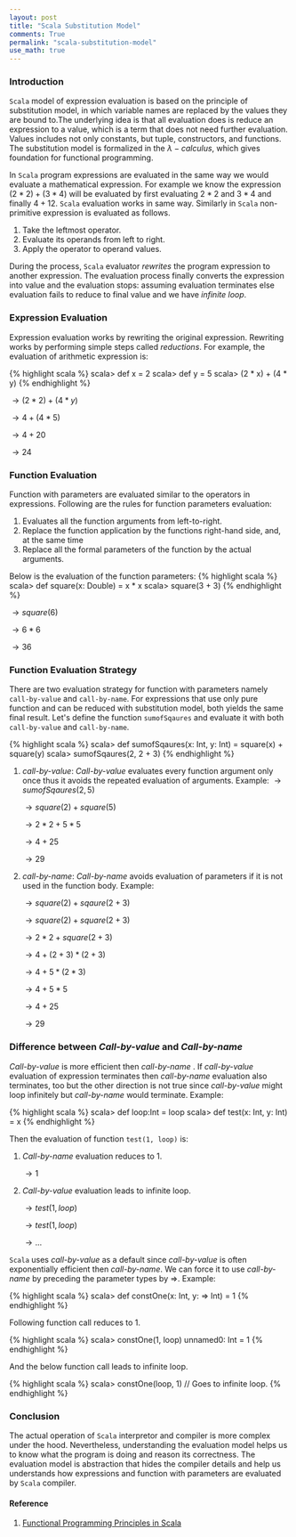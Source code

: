 ```yaml
---
layout: post
title: "Scala Substitution Model"
comments: True
permalink: "scala-substitution-model"
use_math: true
---
```


### Introduction

`Scala` model of expression evaluation is based on the principle of substitution
model, in which variable names are replaced by the values they are bound to.The underlying
idea is that all evaluation does is reduce an expression to a value, which is a term that
does not need further evaluation. Values includes not only constants, but tuple, constructors, and
functions. The substitution model is formalized in the $\lambda-calculus$, which gives foundation for functional programming.

In `Scala` program expressions are evaluated in the same way we would evaluate a mathematical expression. For example we know the expression $(2 * 2) + (3 * 4)$ will be evaluated by first evaluating $2 * 2$ and $3 * 4$ and finally $4 + 12$. `Scala` evaluation works in same way. Similarly in `Scala` non-primitive expression is evaluated as follows.

1. Take the leftmost operator.
2. Evaluate its operands from left to right.
3. Apply the operator to operand values.

During the process, `Scala` evaluator *rewrites* the program expression to another expression. The evaluation process finally converts the expression into value and the evaluation stops: assuming evaluation terminates else evaluation fails to reduce to final value and we have *infinite loop*.

### Expression Evaluation
Expression evaluation works by rewriting the original expression. Rewriting works by performing simple steps called *reductions*. For example, the evaluation of arithmetic expression is:

{% highlight scala %}
  scala> def x = 2
  scala> def y = 5
  scala> (2 * x) + (4 * y)
{% endhighlight %}

$\to (2 * 2) + (4 * y)$

$\to 4 + (4 * 5)$

$\to 4 + 20$

$\to 24$

### Function Evaluation
Function with parameters are evaluated similar to the operators in expressions. Following are the rules for function parameters evaluation:

1. Evaluates all the function arguments from left-to-right.
2. Replace the function application by the functions right-hand side, and, at the same time
3. Replace all the formal parameters of the function by the actual arguments.

Below is the evaluation of the function parameters:
{% highlight scala %}
  scala> def square(x: Double) = x * x
  scala> square(3 + 3)
{% endhighlight %}

$\to square(6)$

$\to 6 * 6$

$\to 36$

### Function Evaluation Strategy
There are two evaluation strategy for function with parameters namely `call-by-value` and `call-by-name`. For expressions that use only pure function and can be reduced with substitution model, both yields the same final result. Let's define the function `sumofSqaures` and evaluate it with both `call-by-value` and `call-by-name`.

{% highlight scala %}
  scala> def sumofSqaures(x: Int, y: Int) = square(x) + square(y)
  scala> sumofSqaures(2, 2 + 3)
{% endhighlight %}

1. *call-by-value*: *Call-by-value* evaluates every function argument only once thus it avoids the repeated evaluation of arguments. Example:
$\to sumofSqaures(2, 5)$

    $\to square(2) + square(5)$

    $\to 2*2 + 5 * 5$

    $\to 4 + 25$

    $\to 29$
2. *call-by-name*: *Call-by-name* avoids evaluation of parameters if it is not used in the function body. Example:

    $\to square(2) + sqaure(2 + 3)$

    $\to square(2) + square( 2 + 3)$

    $\to 2 * 2 + square(2 + 3)$

    $\to 4 + (2 + 3) * (2 + 3)$

    $\to 4 + 5 * (2 * 3)$

    $\to 4 + 5 * 5$

    $\to 4 + 25$

    $\to 29$

### Difference between *Call-by-value* and  *Call-by-name*
  *Call-by-value* is more efficient then *call-by-name* . If *call-by-value* evaluation of expression terminates then *call-by-name* evaluation also terminates, too but the other direction is not true since *call-by-value*  might loop infinitely but *call-by-name* would terminate. Example:

  {% highlight scala %}
    scala> def loop:Int = loop
    scala> def test(x: Int, y: Int) = x {% endhighlight %}

  Then the evaluation of function `test(1, loop)` is:


  1. *Call-by-name* evaluation reduces to $1$.

     $\to 1$

  2. *Call-by-value* evaluation leads to infinite loop.

     $\to test(1, loop)$

     $\to test(1, loop)$

     $\to ...$

 `Scala` uses *call-by-value* as a default since *call-by-value* is often exponentially efficient then *call-by-name*. We can force it to use *call-by-name* by preceding the parameter types by $\Rightarrow$. Example:

 {% highlight scala %}
  scala> def constOne(x: Int, y: => Int) = 1 {% endhighlight %}

Following function call reduces to 1.

{% highlight scala %}
  scala> constOne(1, loop)
  unnamed0: Int = 1
{% endhighlight %}

And the below function call leads to infinite loop.

{% highlight scala %}
  scala> constOne(loop, 1) // Goes to infinite loop.
{% endhighlight %}

### Conclusion
The actual operation of `Scala` interpretor and compiler is more complex under the hood. Nevertheless, understanding the evaluation model helps us to know what the program is doing and reason its correctness. The evaluation model is abstraction that hides the compiler details and help us understands how expressions and function with parameters are evaluated by `Scala` compiler.

#### Reference
1. [Functional Programming Principles in Scala](https://www.coursera.org/learn/progfun1/home/welcome)
